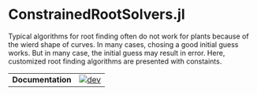 # ConstrainedRootSolvers.jl

Typical algorithms for root finding often do not work for plants because of the wierd shape of curves. In many cases, chosing a good initial guess works. But in many case, the initial guess may result in error. Here, customized root finding algorithms are presented with constaints.

|||
|---------------------:|:----------------------------------------------|
| **Documentation**    | [![dev][docs-dev-img]][docs-dev-url]          |

[docs-dev-img]: https://img.shields.io/badge/docs-dev-blue.svg
[docs-dev-url]: https://Yujie-W.github.io/ConstrainedRootSolvers.jl/dev/
